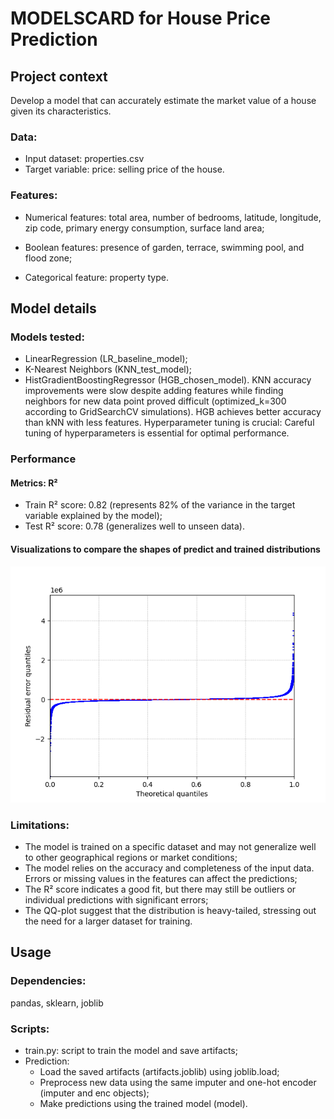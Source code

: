 # MODELSCARD for House Price Prediction
## Project context
Develop a model that can accurately estimate the market value of a house given its characteristics.

### Data:
- Input dataset: properties.csv 
- Target variable: price: selling price of the house.

### Features:
- Numerical features: total area, number of bedrooms, latitude, longitude, zip code, primary energy consumption, surface land area;

- Boolean features: presence of garden, terrace, swimming pool, and flood zone;

- Categorical feature: property type.

## Model details
### Models tested:
- LinearRegression (LR_baseline_model);
- K-Nearest Neighbors (KNN_test_model);
- HistGradientBoostingRegressor (HGB_chosen_model).
KNN accuracy improvements were slow despite adding features while finding neighbors for new data point proved difficult (optimized_k=300 according to GridSearchCV simulations). HGB achieves better accuracy than kNN with less features. Hyperparameter tuning is crucial: Careful tuning of hyperparameters is essential for optimal performance.

### Performance
#### Metrics: R²
- Train R² score: 0.82 (represents 82% of the variance in the target variable explained by the model);
- Test R² score: 0.78 (generalizes well to unseen data).

#### Visualizations to compare the shapes of predict and trained distributions
<p align="center"><img src="\Notebooks\QQ-Plot_1.png" alt="QQ-plot of residual errors (HGB_model)"/> </p>

### Limitations:
- The model is trained on a specific dataset and may not generalize well to other geographical regions or market conditions;
- The model relies on the accuracy and completeness of the input data. Errors or missing values in the features can affect the predictions;
- The R² score indicates a good fit, but there may still be outliers or individual predictions with significant errors;
- The QQ-plot suggest that the distribution is heavy-tailed, stressing out the need for a larger dataset for training. 

## Usage
### Dependencies:
pandas, sklearn, joblib

### Scripts:
- train.py: script to train the model and save artifacts;
- Prediction:
    * Load the saved artifacts (artifacts.joblib) using joblib.load;
    * Preprocess new data using the same imputer and one-hot encoder (imputer and enc objects);
    * Make predictions using the trained model (model).

